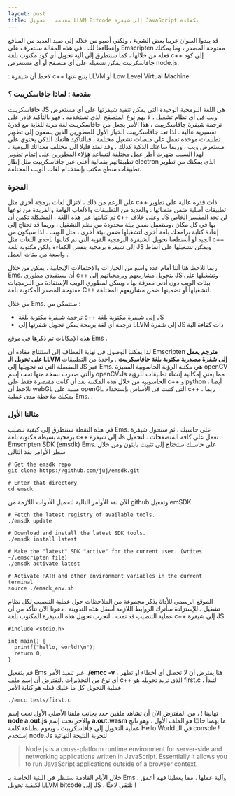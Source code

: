 ```yaml
---
layout: post
title: مقدمة   تحويل LLVM Bitcode إلى شيفرة JavaScript بكفاءة 
---
```


قد يبدوا العنوان غريبا بعض الشيء ، ولكني أصبو من خلاله إلى صيد العديد من المنافع وإعطاءها لك ، في هذه المقالة سنتعرف على Emscripten مفتوحة المصدر ، وما يمكنك فعله من خلالها  ، كما سنتطرق إلى آلية تحويل أي كود مكتوب بلغة c++ إلى كود جافاسكريبت يمكن تشغيله على أي متصفح أو أي مستعرص node.js.

: لاحظ أن شيفرة c++ ينتج عنها LLVM أو Low Level Virtual Machine:

### مقدمة : لماذا جافاسكريبت ؟
جافاسكريبت JS  هي اللغة البرمجية الوحيدة التي يمكن تنفيذ شيفرتها على أي مستعرض ويب في أي نظام تشغيل ، لا يهم نوع المتصفح الذي تستخدمه ، فهو بالتأكيد قادر على ترجمة شيفرة جافاسكريبت ، هذا اﻷمر يجعل من حافاسكريبت لغة مرنة للغاية مع قدرة تفسيرية عالية .
لذا تعد جافاسكريبت الخيار اﻷول للمطورين الذين يسعون إلى تطوير تطبيقات موحدة تعمل على منصات تشغيل مختلفة ، فبالتأكيد هاتفك الذكي  يحتوي على مستعرض ويب ، وربما ساعتك الذكية كذلك ، وقد نمتد قليلا الى  مختلف معداتك اليومية ،  لهذا السبب ضهرت أطر عمل مختلفة لتساعد هؤلاء المطورين على إتمام تطوير تطبيقاتهم بفعالية أعلى عبر جافاسكريبت مثل إطار electron  الذي يمكنك من تطوير تطبيقات سطح مكتب بإستخدام  لغات الويب المختلفة.

### الفجوة
على الرغم من ذلك ، لاتزال لغات برمجة أخرى مثل c++ ذات قدرة عالية على تطوير تطبيقات أصلية ضمن منصاتها ، والعديد من التطبيقات والألعاب الهامة والفريدة من نوعها تم كتابتها عبر هذه اللغة ، المشكلة تكمن أن c++ وعلى خلاف JS لن تجد المفسر  الخاص بها في كل مكان ،وستعمل ضمن بيئة محدودة من نظم التشغيل ، وربما قد تحتاج إلى إعادة كتابة برامجك بلغة أخرى لتشغيلها ضمن بيئة أخرى ، مثل الويب .
لذا سيكون من الجيد لو أستطعنا تحويل الشيفرة البرمجية القوية التي تم كتابتها بإحدى اللغات مثل c++  إلى شيفرة برمجية بنفس الكفاءة ولكن مكتوبة بلغة JS  ويمكن تشغيلها على أنماط واسعة من بيئات العمل .

ربما نلاحظ هنا أننا أمام عدد واسع من الخيارات والإحتمالات  الإيجابية ، يمكن من خلال Ems. أن يستفيدي مطوري c++ بتحويل مشاريعهم وبرمجياتهم إلى JS  وتشغيلها على بيئات الويب دون أدنى معرفة بها  ، ويمكن لمطوري الويب الإستفادة من البرمجيات مفتوحة المصدر المكتوبة بلغة C++ لتشغيلها أو تضمينها ضمن مشاريعهم المختلفة.

من خلال Ems. ستتمكن من :

* ترجمة شيفرة مكتوبة بلغة c++ إلى شيفرة مكتوبة بلغة JS
* ترجمة أي لغة برمحة يمكن تحويل شفرتها إلى LLVM إلى شفرة JS ذات كفاءة الية

هذه الإمكانات تم ذكرها في موقع Ems .

لذا يمكننا الوصول في نهاية المطاف إلى استنتاج مفاده  أن Emscripten  **مترجم  يعمل على تحويل الـ LLVM إلى شفرة مصدرية مكتوبة بلغة جافاسكريبت**  .
واحدة من التطبيقات المفضلة التي تم تحويلها إلى JS عبر Ems.  هي مكتبة الرؤية الحاسوبية المميزة openCV  والتي صدرت نسخة منها تحت إسم openCV.Js  مما يعني إمكانية إنشاء تطبيقات للرؤية الحاسوبية من خلال هذه المكتبة بعد أن كانت مقتصرة فقط على c++  و  python  ، أيضا نلاحظ أن webGL  مبنية على openGL  التي كتبت في الأساس بإستخدام c++  ، ربما يمكنك ملاحظة مدى عملية Ems.  . 


### مثالنا اﻷول
في هذه النقطة سنتطرق إلى كيفية تنصيب Ems. على حاسبك ، ثم سنحول شيفرة برمجية بسيطة مكتوبة بلغة c++  إلى شيفرة Js تعمل على كافة المتصفحات .
لتحميل Emscripten SDK (emsdk) Ems. على حاسبك ستحتاج إلى تثبيت بايثون ومن خلال سطر الأوامر نفذ التالي 

```
# Get the emsdk repo
git clone https://github.com/juj/emsdk.git

# Enter that directory
cd emsdk
```
الآن نفذ الأوامر التالية لتحميل الأدوات اللازمة من github وتفعيل emSDK 
```
# Fetch the latest registry of available tools.
./emsdk update

# Download and install the latest SDK tools.
./emsdk install latest

# Make the "latest" SDK "active" for the current user. (writes ~/.emscripten file)
./emsdk activate latest

# Activate PATH and other environment variables in the current terminal
source ./emsdk_env.sh
```

الموقع الرسمي للأداة يذكر مجموعة من الملاحظات حول عملية التنصيب لكل نظام تشغيل ، للإستزادة سأترك الروابط اللازمة أسفل هذه التدوينة .
دعونا الآن نتأكد من أن عملية التنصيب قد تمت ، لنجرب تحويل هذه السيفرة المكتوب بلغة c++ إلى شيفرة JS
```
#include <stdio.h>

int main() {
  printf("hello, world!\n");
  return 0;
}
```
قم بتفعيل Ems عبر تنفيذ الأمر **./emcc -v**  ، هنا يفترض أن لا تحصل أي أخطاء او تظهر أي نوع من التحذيرات  ،لنفترض أن إسم ملف c++ الذي نريد تحويله هو first.c  ، لتبدأ عملية التحويل كل ما عليك فعله هو كتابة الأمر  
```
./emcc tests/first.c
```
تهانينا ! ، من المفترض الآن أن تشاهد ملفين جدد بجانب ملفنا الأصلي الأول  تحت إسم  **node a.out.js** والآخر تحت إسم  **a.out.wasm** ما يهمنا حاليًا هو الملف الأول ، وهو ناتج عملية التحويل إلى جافاسكريبت ، ويقوم بطباعة كلمة Hello World في  الـ console ! 
إستخدم node.Js لتجربة النتيجة النهائية 
>Node.js is a cross-platform runtime environment for server-side and networking applications written in JavaScript. Essentially it allows you to run JavaScript applications outside of a browser context.

خلال اﻷيام القادمة سننظر في البنية الخاصة بـ Ems . وآلية عملها  ، مما يعطينا فهم أعمق لكيفية تحويل LLVM bitcode إلى JS .
 نلتقي لاحثًا  !
